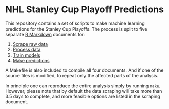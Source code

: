 NHL Stanley Cup Playoff Predictions
===================================

This repository contains a set of scripts to make machine learning predictions
for the Stanley Cup Playoffs. The process is split to five separate
[R Markdown](http://rmarkdown.rstudio.com) documents for:

1. [Scrape raw data][1]
2. [Process data][2]
3. [Train models][3]
4. [Make predictions][4]

A Makefile is also included to compile all four documents. And if one of the
source files is modified, to repeat only the affected parts of the analysis.

In principle one can reproduce the entire analysis simply by running `make`.
However, please note that by default the data scraping will take more than 3.5
days to complete, and more feasible options are listed in the scraping document.

[1]: https://rawgit.com/ilarischeinin/stanley/master/scrape.html
[2]: https://rawgit.com/ilarischeinin/stanley/master/process.html
[3]: https://rawgit.com/ilarischeinin/stanley/master/model.html
[4]: https://rawgit.com/ilarischeinin/stanley/master/predict.html
